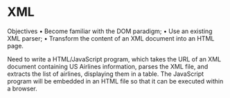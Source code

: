 # XML

Objectives
• Become familiar with the DOM paradigm;
• Use an existing XML parser;
• Transform the content of an XML document into an HTML page.

Need to write a HTML/JavaScript program, which takes the URL of an XML document containing US Airlines information, parses the XML file, and extracts the list of airlines, displaying them in a table. 
The JavaScript program will be embedded in an HTML file so that it can be executed within a browser.
